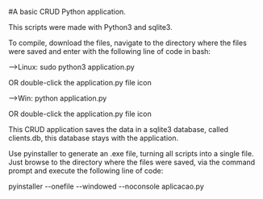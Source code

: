 #A basic CRUD Python application.

This scripts were made with Python3 and sqlite3.

To compile, download the files, navigate to the directory where the files were saved and enter with the following line of code in bash:

-->Linux:
	sudo python3 application.py

OR double-click the application.py file icon

-->Win:
	python application.py 

OR double-click the application.py file icon

This CRUD application saves the data in a sqlite3 database, called clients.db, this database stays with the application.

Use pyinstaller to generate an .exe file, turning all scripts into a single file.
Just browse to the directory where the files were saved, via the command prompt and execute the following line of code:

pyinstaller --onefile --windowed --noconsole aplicacao.py
